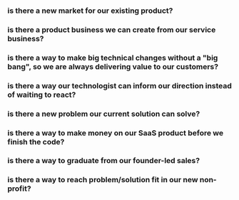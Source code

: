 

### is there a new market for our existing product?
### is there a product business we can create from our service business?
### is there a way to make big technical changes without a "big bang", so we are always delivering value to our customers?
### is there a way our technologist can inform our direction instead of waiting to react?
### is there a new problem our current solution can solve?
### is there a way to make money on our SaaS product before we finish the code?
### is there a way to graduate from our founder-led sales? 
### is there a way to reach problem/solution fit in our new non-profit?

